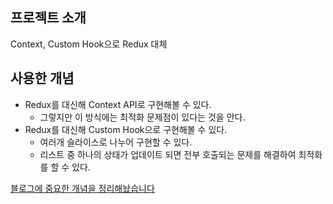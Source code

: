 ## 프로젝트 소개

Context, Custom Hook으로 Redux 대체

## 사용한 개념

- Redux를 대신해 Context API로 구현해볼 수 있다.
  - 그렇지만 이 방식에는 최적화 문제점이 있다는 것을 안다.
- Redux를 대신해 Custom Hook으로 구현해볼 수 있다.
  - 여러개 슬라이스로 나누어 구현할 수 있다.
  - 리스트 중 하나의 상태가 업데이트 되면 전부 호출되는 문제를 해결하여 최적화를 할 수 있다.

[블로그에 중요한 개념을 정리해놨습니다](https://jhan117.github.io/react/react-learn20/)
